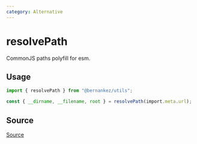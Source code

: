 ```yaml
---
category: Alternative
---
```


# resolvePath

CommonJS paths polyfill for esm.

## Usage

```ts
import { resolvePath } from "@bernankez/utils";

const { __dirname, __filename, root } = resolvePath(import.meta.url);
```

## Source

[Source](./index.ts)


